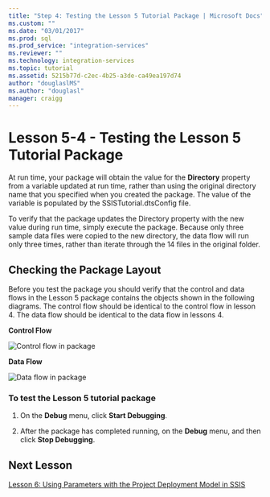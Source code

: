 ```yaml
---
title: "Step 4: Testing the Lesson 5 Tutorial Package | Microsoft Docs"
ms.custom: ""
ms.date: "03/01/2017"
ms.prod: sql
ms.prod_service: "integration-services"
ms.reviewer: ""
ms.technology: integration-services
ms.topic: tutorial
ms.assetid: 5215b77d-c2ec-4b25-a3de-ca49ea197d74
author: "douglaslMS"
ms.author: "douglasl"
manager: craigg
---
```

# Lesson 5-4 - Testing the Lesson 5 Tutorial Package
At run time, your package will obtain the value for the **Directory** property from a variable updated at run time, rather than using the original directory name that you specified when you created the package. The value of the variable is populated by the SSISTutorial.dtsConfig file.  
  
To verify that the package updates the Directory property with the new value during run time, simply execute the package. Because only three sample data files were copied to the new directory, the data flow will run only three times, rather than iterate through the 14 files in the original folder.  
  
## Checking the Package Layout  
Before you test the package you should verify that the control and data flows in the Lesson 5 package contains the objects shown in the following diagrams. The control flow should be identical to the control flow in lesson 4. The data flow should be identical to the data flow in lessons 4.  
  
**Control Flow**  
  
![Control flow in package](../integration-services/media/task4lesson2control.gif "Control flow in package")  
  
**Data Flow**  
  
![Data flow in package](../integration-services/media/task9lesson1data.gif "Data flow in package")  
  
### To test the Lesson 5 tutorial package  
  
1.  On the **Debug** menu, click **Start Debugging**.  
  
2.  After the package has completed running, on the **Debug** menu, and then click **Stop Debugging**.  
  
## Next Lesson  
[Lesson 6: Using Parameters with the Project Deployment Model in SSIS](../integration-services/lesson-6-using-parameters-with-the-project-deployment-model-in-ssis.md)  
  
  
  

